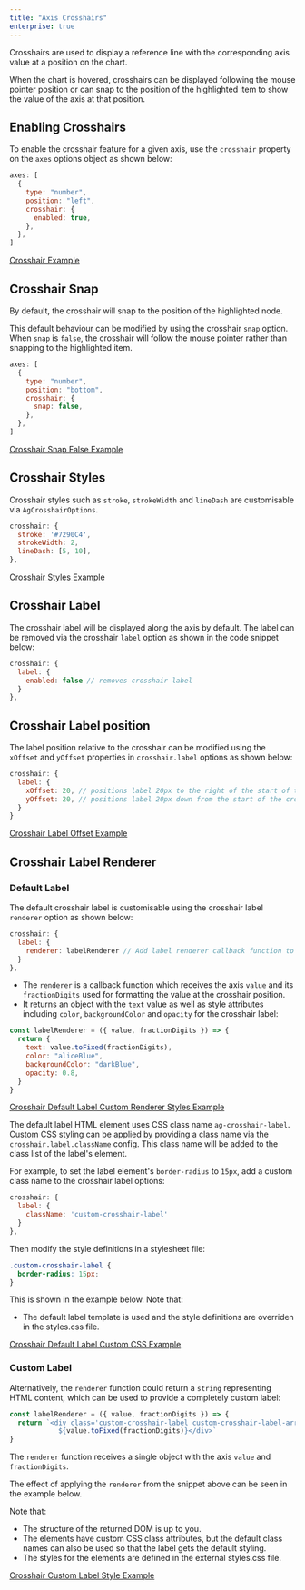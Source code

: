 ```yaml
---
title: "Axis Crosshairs"
enterprise: true
---
```


Crosshairs are used to display a reference line with the corresponding axis value at a position on the chart.

When the chart is hovered, crosshairs can be displayed following the mouse pointer position or can snap to the position of the highlighted item to show the value of the axis at that position.

## Enabling Crosshairs

To enable the crosshair feature for a given axis, use the `crosshair` property on the `axes` options object as shown below:

```js
axes: [
  {
    type: "number",
    position: "left",
    crosshair: {
      enabled: true,
    },
  },
]
```

[Crosshair Example](https://plnkr.co/edit/CIja77MQKhSnePn4?open=main.js)

## Crosshair Snap

By default, the crosshair will snap to the position of the highlighted node.

This default behaviour can be modified by using the crosshair `snap` option. When `snap` is `false`, the crosshair will follow the mouse pointer rather than snapping to the highlighted item.

```js
axes: [
  {
    type: "number",
    position: "bottom",
    crosshair: {
      snap: false,
    },
  },
]
```

[Crosshair Snap False Example](https://plnkr.co/edit/KIZfPMY3yG31rScl?open=main.js)

## Crosshair Styles

Crosshair styles such as `stroke`, `strokeWidth` and `lineDash` are customisable via `AgCrosshairOptions`.

```js
crosshair: {
  stroke: '#7290C4',
  strokeWidth: 2,
  lineDash: [5, 10],
},
```

[Crosshair Styles Example](https://plnkr.co/edit/WWShmKEk4U2EiOoU?open=main.js)

## Crosshair Label

The crosshair label will be displayed along the axis by default. The label can be removed via the crosshair `label` option as shown in the code snippet below:

```js
crosshair: {
  label: {
    enabled: false // removes crosshair label
  }
},
```

## Crosshair Label position

The label position relative to the crosshair can be modified using the `xOffset` and `yOffset` properties in `crosshair.label` options as shown below:

```js
crosshair: {
  label: {
    xOffset: 20, // positions label 20px to the right of the start of the crosshair line
    yOffset: 20, // positions label 20px down from the start of the crosshair line
  }
}
```

[Crosshair Label Offset Example](https://plnkr.co/edit/cMwlh8WT7VSTD1pg?open=main.js)

## Crosshair Label Renderer

### Default Label

The default crosshair label is customisable using the crosshair label `renderer` option as shown below:

```js
crosshair: {
  label: {
    renderer: labelRenderer // Add label renderer callback function to customise label styles and content
  }
},
```

- The `renderer` is a callback function which receives the axis `value` and its `fractionDigits` used for formatting the value at the crosshair position.
- It returns an object with the `text` value as well as style attributes including `color`, `backgroundColor` and `opacity` for the crosshair label:

```js
const labelRenderer = ({ value, fractionDigits }) => {
  return {
    text: value.toFixed(fractionDigits),
    color: "aliceBlue",
    backgroundColor: "darkBlue",
    opacity: 0.8,
  }
}
```

[Crosshair Default Label Custom Renderer Styles Example](https://plnkr.co/edit/emFruynNi7HiwDae?open=main.js)

The default label HTML element uses CSS class name `ag-crosshair-label`. Custom CSS styling can be applied by providing a class name via the `crosshair.label.className` config. This class name will be added to the class list of the label's element.

For example, to set the label element's `border-radius` to `15px`, add a custom class name to the crosshair label options:

```js
crosshair: {
  label: {
    className: 'custom-crosshair-label'
  }
},
```

Then modify the style definitions in a stylesheet file:

```css
.custom-crosshair-label {
  border-radius: 15px;
}
```

This is shown in the example below. Note that:

- The default label template is used and the style definitions are overriden in the styles.css file.

[Crosshair Default Label Custom CSS Example](https://plnkr.co/edit/BJ0UoCFvMknL2jN7?open=main.js)

### Custom Label

Alternatively, the `renderer` function could return a `string` representing HTML content, which can be used to provide a completely custom label:

```js
const labelRenderer = ({ value, fractionDigits }) => {
  return `<div class='custom-crosshair-label custom-crosshair-label-arrow'>
            ${value.toFixed(fractionDigits)}</div>`
}
```

The `renderer` function receives a single object with the axis `value` and `fractionDigits`.

The effect of applying the `renderer` from the snippet above can be seen in the example below.

Note that:

- The structure of the returned DOM is up to you.
- The elements have custom CSS class attributes, but the default class names can also be used so that the label gets the default styling.
- The styles for the elements are defined in the external styles.css file.

[Crosshair Custom Label Style Example](https://plnkr.co/edit/7uBJFVUN75sL625M?open=main.js)

